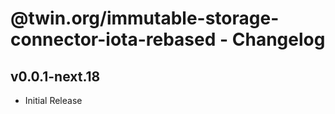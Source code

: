 # @twin.org/immutable-storage-connector-iota-rebased - Changelog

## v0.0.1-next.18

- Initial Release
